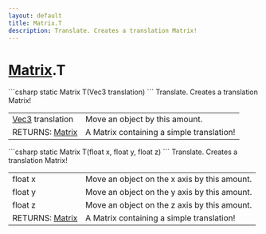 ```yaml
---
layout: default
title: Matrix.T
description: Translate. Creates a translation Matrix!
---
```

# [Matrix]({{site.url}}/Pages/StereoKit/Matrix.html).T

<div class='signature' markdown='1'>
```csharp
static Matrix T(Vec3 translation)
```
Translate. Creates a translation Matrix!
</div>

|  |  |
|--|--|
|[Vec3]({{site.url}}/Pages/StereoKit/Vec3.html) translation|Move an object by this amount.|
|RETURNS: [Matrix]({{site.url}}/Pages/StereoKit/Matrix.html)|A Matrix containing a simple translation!|

<div class='signature' markdown='1'>
```csharp
static Matrix T(float x, float y, float z)
```
Translate. Creates a translation Matrix!
</div>

|  |  |
|--|--|
|float x|Move an object on the x axis by this amount.|
|float y|Move an object on the y axis by this amount.|
|float z|Move an object on the z axis by this amount.|
|RETURNS: [Matrix]({{site.url}}/Pages/StereoKit/Matrix.html)|A Matrix containing a simple translation!|




